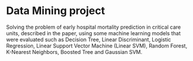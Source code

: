 # Data Mining project 
Solving the problem of early hospital mortality prediction in critical care units, described in the paper, using some machine learning models that were evaluated such as Decision Tree, Linear Discriminant, Logistic Regression, Linear Support Vector Machine (Linear SVM), Random Forest, K-Nearest Neighbors, Boosted Tree and Gaussian SVM.
